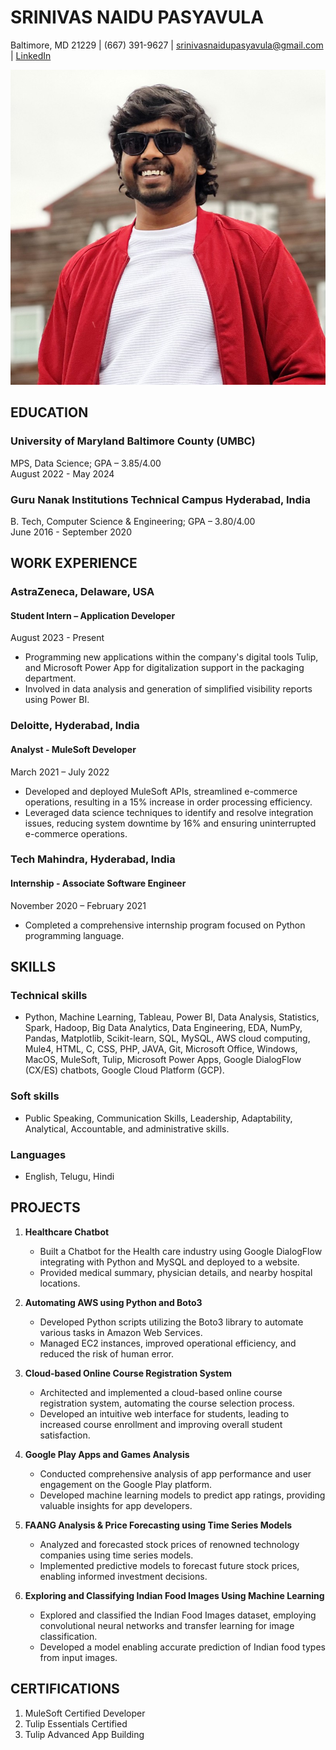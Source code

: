 # SRINIVAS NAIDU PASYAVULA
Baltimore, MD 21229 | (667) 391-9627 | srinivasnaidupasyavula@gmail.com | [LinkedIn](linkedin.com/in/srinivas-naidu-pasyavula)

![Profile Picture](myImage.jpeg)


## EDUCATION
### University of Maryland Baltimore County (UMBC) 
MPS, Data Science; GPA – 3.85/4.00  
August 2022 - May 2024

### Guru Nanak Institutions Technical Campus Hyderabad, India
B. Tech, Computer Science & Engineering; GPA – 3.80/4.00  
June 2016 - September 2020

## WORK EXPERIENCE
### AstraZeneca, Delaware, USA
#### Student Intern – Application Developer  
August 2023 - Present
- Programming new applications within the company's digital tools Tulip, and Microsoft Power App for digitalization support in the packaging department.
- Involved in data analysis and generation of simplified visibility reports using Power BI.

### Deloitte, Hyderabad, India
#### Analyst - MuleSoft Developer  
March 2021 – July 2022
- Developed and deployed MuleSoft APIs, streamlined e-commerce operations, resulting in a 15% increase in order processing efficiency.
- Leveraged data science techniques to identify and resolve integration issues, reducing system downtime by 16% and ensuring uninterrupted e-commerce operations.

### Tech Mahindra, Hyderabad, India
#### Internship - Associate Software Engineer  
November 2020 – February 2021
- Completed a comprehensive internship program focused on Python programming language.
  
## SKILLS
### Technical skills
- Python, Machine Learning, Tableau, Power BI, Data Analysis, Statistics, Spark, Hadoop, Big Data Analytics, Data Engineering, EDA, NumPy, Pandas, Matplotlib, Scikit-learn, SQL, MySQL, AWS cloud computing, Mule4, HTML, C, CSS, PHP, JAVA, Git, Microsoft Office, Windows, MacOS, MuleSoft, Tulip, Microsoft Power Apps, Google DialogFlow (CX/ES) chatbots, Google Cloud Platform (GCP).

### Soft skills
- Public Speaking, Communication Skills, Leadership, Adaptability, Analytical, Accountable, and administrative skills.

### Languages
- English, Telugu, Hindi

## PROJECTS
1. **Healthcare Chatbot**
   - Built a Chatbot for the Health care industry using Google DialogFlow integrating with Python and MySQL and deployed to a website.
   - Provided medical summary, physician details, and nearby hospital locations.
   
2. **Automating AWS using Python and Boto3**
   - Developed Python scripts utilizing the Boto3 library to automate various tasks in Amazon Web Services.
   - Managed EC2 instances, improved operational efficiency, and reduced the risk of human error.
   
3. **Cloud-based Online Course Registration System**
   - Architected and implemented a cloud-based online course registration system, automating the course selection process.
   - Developed an intuitive web interface for students, leading to increased course enrollment and improving overall student satisfaction.
   
4. **Google Play Apps and Games Analysis**
   - Conducted comprehensive analysis of app performance and user engagement on the Google Play platform.
   - Developed machine learning models to predict app ratings, providing valuable insights for app developers.
   
5. **FAANG Analysis & Price Forecasting using Time Series Models**
   - Analyzed and forecasted stock prices of renowned technology companies using time series models.
   - Implemented predictive models to forecast future stock prices, enabling informed investment decisions.
   
6. **Exploring and Classifying Indian Food Images Using Machine Learning**
   - Explored and classified the Indian Food Images dataset, employing convolutional neural networks and transfer learning for image classification.
   - Developed a model enabling accurate prediction of Indian food types from input images.

## CERTIFICATIONS
1. MuleSoft Certified Developer
2. Tulip Essentials Certified
3. Tulip Advanced App Building
